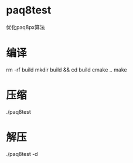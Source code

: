 # paq8test
优化paq8px算法

# 编译
rm -rf build
mkdir build && cd build
cmake ..
make 

# 压缩
./paq8test
# 解压
./paq8test -d

